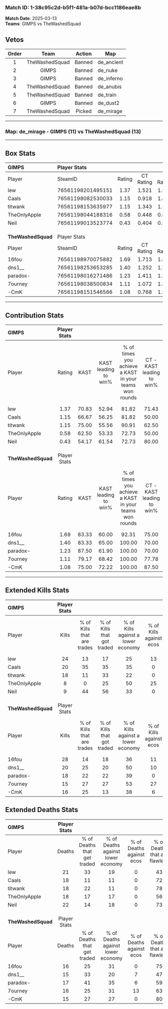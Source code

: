 ### Match ID: 1-38c95c2d-b5f1-481a-b07d-bcc1186eae8b  
**Match Date**: 2025-03-13  
**Teams**: GIMPS vs TheWashedSquad  

## Vetos  

| Order | Team | Action | Map |
| :---: | :--: | :----: | --- |
| 1 | TheWashedSquad | Banned | de_ancient |
| 2 | GIMPS | Banned | de_nuke |
| 3 | GIMPS | Banned | de_inferno |
| 4 | TheWashedSquad | Banned | de_anubis |
| 5 | TheWashedSquad | Banned | de_train |
| 6 | GIMPS | Banned | de_dust2 |
| 7 | TheWashedSquad | Picked | de_mirage |

---  

### **Map**: de_mirage - GIMPS (11) vs TheWashedSquad (13)  
---  

## Box Stats  

| **GIMPS**          | Player Stats      |        |           |          |       |       |       |         |        |      |     |
| :- | :- | :-: | :-: | :-: | :-: | :-: | :-: | :-: | :-: | :-: | :-: |
| Player             | SteamID           | Rating | CT Rating | T Rating | KAST  |  ADR  | Kills | Assists | Deaths | K/D  | HS% |
| lew                | 76561198201495151 |  1.37  |   1.521   |  1.526   | 70.83 | 112.8 |  24   |    7    |   21   | 1.14 | 54  |
| Caals              | 76561198082530033 |  1.15  |   0.918   |  1.486   | 66.67 | 84.2  |  20   |    4    |   18   | 1.11 | 60  |
| titwank            | 76561198153635977 |  1.15  |   1.343   |  1.143   | 75.00 | 84.8  |  18   |    6    |   18   | 1.00 | 61  |
| TheOnlyApple       | 76561198044188316 |  0.58  |   0.448   |  0.837   | 62.50 | 43.9  |   8   |    7    |   18   | 0.44 | 50  |
| Neil               | 76561199013523774 |  0.43  |   0.404   |  0.583   | 54.17 | 38.0  |   9   |    3    |   22   | 0.41 | 44  |
|                    |                   |        |           |          |       |       |       |         |        |      |     |
|                    |                   |        |           |          |       |       |       |         |        |      |     |
|                    |                   |        |           |          |       |       |       |         |        |      |     |
| **TheWashedSquad** | Player Stats      |        |           |          |       |       |       |         |        |      |     |
| Player             | SteamID           | Rating | CT Rating | T Rating | KAST  |  ADR  | Kills | Assists | Deaths | K/D  | HS% |
| 16fou              | 76561198970075882 |  1.69  |   1.713   |  1.865   | 83.33 | 112.0 |  28   |    3    |   16   | 1.75 | 32  |
| dns1__             | 76561198253653285 |  1.40  |   1.252   |  1.776   | 83.33 | 96.5  |  20   |    9    |   15   | 1.33 | 65  |
| paradox-           | 76561198016271486 |  1.23  |   1.411   |  1.366   | 87.50 | 74.2  |  18   |    6    |   17   | 1.06 | 33  |
| 7ourney            | 76561198038500834 |  1.11  |   1.072   |  1.329   | 79.17 | 73.4  |  15   |   12    |   16   | 0.94 | 60  |
| -CmK               | 76561198151546566 |  1.08  |   0.768   |  1.567   | 75.00 | 64.3  |  16   |    5    |   15   | 1.07 | 37  |
---  

## Contribution Stats  

| **GIMPS**          | Player Stats |       |                      |                                                        |                           |                                                             |                          |                                                            |
| :- | :-: | :-: | :-: | :-: | :-: | :-: | :-: | :-: |
| Player             |    Rating    | KAST  | KAST leading to win% | % of times you achieve a KAST in your teams won rounds | CT - KAST leading to win% | CT - % of times you achieve a KAST in your teams won rounds | T - KAST leading to win% | T - % of times you achieve a KAST in your teams won rounds |
| lew                |     1.37     | 70.83 |        52.94         |                         81.82                          |           71.43           |                            83.33                            |          40.00           |                           80.00                            |
| Caals              |     1.15     | 66.67 |        56.25         |                         81.82                          |           50.00           |                            66.67                            |          62.50           |                           100.00                           |
| titwank            |     1.15     | 75.00 |        55.56         |                         90.91                          |           62.50           |                            83.33                            |          50.00           |                           100.00                           |
| TheOnlyApple       |     0.58     | 62.50 |        53.33         |                         72.73                          |           50.00           |                            50.00                            |          55.56           |                           100.00                           |
| Neil               |     0.43     | 54.17 |        61.54         |                         72.73                          |           80.00           |                            66.67                            |          50.00           |                           80.00                            |
|                    |              |       |                      |                                                        |                           |                                                             |                          |                                                            |
|                    |              |       |                      |                                                        |                           |                                                             |                          |                                                            |
|                    |              |       |                      |                                                        |                           |                                                             |                          |                                                            |
| **TheWashedSquad** | Player Stats |       |                      |                                                        |                           |                                                             |                          |                                                            |
| Player             |    Rating    | KAST  | KAST leading to win% | % of times you achieve a KAST in your teams won rounds | CT - KAST leading to win% | CT - % of times you achieve a KAST in your teams won rounds | T - KAST leading to win% | T - % of times you achieve a KAST in your teams won rounds |
| 16fou              |     1.69     | 83.33 |        60.00         |                         92.31                          |           75.00           |                            85.71                            |          50.00           |                           100.00                           |
| dns1__             |     1.40     | 83.33 |        65.00         |                         100.00                         |           70.00           |                           100.00                            |          60.00           |                           100.00                           |
| paradox-           |     1.23     | 87.50 |        61.90         |                         100.00                         |           70.00           |                           100.00                            |          54.55           |                           100.00                           |
| 7ourney            |     1.11     | 79.17 |        68.42         |                         100.00                         |           77.78           |                           100.00                            |          60.00           |                           100.00                           |
| -CmK               |     1.08     | 75.00 |        72.22         |                         100.00                         |           87.50           |                           100.00                            |          60.00           |                           100.00                           |
---  

## Extended Kills Stats  

| **GIMPS**          | Player Stats |                            |                            |                                    |                         |                              |                                 |                                       |                    |           |
| :- | :-: | :-: | :-: | :-: | :-: | :-: | :-: | :-: | :-: | :-: |
| Player             |    Kills     | % of Kills that are trades | % of Kills that got traded | % of Kills against a lower economy | % of Kills against ecos | % of Kills that are flawless | % of Kills that are close duels | % of Kills that are assisted by flash | Pistol Round Kills | AWP Kills |
| lew                |      24      |             13             |             17             |                 25                 |           13            |              67              |                8                |                   0                   |         0          |     3     |
| Caals              |      20      |             35             |             35             |                 35                 |            0            |              60              |               15                |                   0                   |         0          |     1     |
| titwank            |      18      |             11             |             33             |                 22                 |            0            |              61              |                0                |                  11                   |         1          |     4     |
| TheOnlyApple       |      8       |             0              |             25             |                 50                 |           25            |              50              |               13                |                   0                   |         0          |     2     |
| Neil               |      9       |             44             |             56             |                 33                 |            0            |              89              |                0                |                  11                   |         0          |     0     |
|                    |              |                            |                            |                                    |                         |                              |                                 |                                       |                    |           |
|                    |              |                            |                            |                                    |                         |                              |                                 |                                       |                    |           |
|                    |              |                            |                            |                                    |                         |                              |                                 |                                       |                    |           |
| **TheWashedSquad** | Player Stats |                            |                            |                                    |                         |                              |                                 |                                       |                    |           |
| Player             |    Kills     | % of Kills that are trades | % of Kills that got traded | % of Kills against a lower economy | % of Kills against ecos | % of Kills that are flawless | % of Kills that are close duels | % of Kills that are assisted by flash | Pistol Round Kills | AWP Kills |
| 16fou              |      28      |             14             |             18             |                 36                 |           11            |              82              |                4                |                   4                   |         20         |     2     |
| dns1__             |      20      |             25             |             20             |                 50                 |           10            |              55              |                0                |                   0                   |         0          |     1     |
| paradox-           |      18      |             22             |             22             |                 39                 |            0            |              56              |               11                |                   6                   |         0          |     0     |
| 7ourney            |      15      |             27             |             27             |                 53                 |           27            |              60              |               13                |                   0                   |         0          |     0     |
| -CmK               |      16      |             25             |             13             |                 38                 |            6            |              56              |                0                |                   6                   |         0          |     1     |
## Extended Deaths Stats  

| **GIMPS**          | Player Stats |                             |                                   |                          |                               |                            |                           |               |
| :- | :-: | :-: | :-: | :-: | :-: | :-: | :-: | :-: |
| Player             |    Deaths    | % of Deaths that get traded | % of Deaths against lower economy | % of Deaths against ecos | % of Deaths that are flawless | % of Deaths that are close | % of Deaths while blinded | Deaths to AWP |
| lew                |      21      |             33              |                19                 |            0             |              43               |             14             |             5             |       6       |
| Caals              |      18      |             11              |                11                 |            0             |              72               |             0              |             6             |       2       |
| titwank            |      18      |             22              |                11                 |            0             |              78               |             6              |             6             |       3       |
| TheOnlyApple       |      18      |             17              |                17                 |            0             |              56               |             6              |             0             |       3       |
| Neil               |      22      |             14              |                18                 |            0             |              73               |             0              |             0             |       6       |
|                    |              |                             |                                   |                          |                               |                            |                           |               |
|                    |              |                             |                                   |                          |                               |                            |                           |               |
|                    |              |                             |                                   |                          |                               |                            |                           |               |
| **TheWashedSquad** | Player Stats |                             |                                   |                          |                               |                            |                           |               |
| Player             |    Deaths    | % of Deaths that get traded | % of Deaths against lower economy | % of Deaths against ecos | % of Deaths that are flawless | % of Deaths that are close | % of Deaths while blinded | Deaths to AWP |
| 16fou              |      16      |             25              |                31                 |            0             |              75               |             0              |             0             |       0       |
| dns1__             |      15      |             33              |                20                 |            7             |              47               |             13             |             0             |       0       |
| paradox-           |      17      |             41              |                35                 |            6             |              59               |             6              |            12             |       0       |
| 7ourney            |      16      |             25              |                31                 |            13            |              63               |             6              |             6             |       0       |
| -CmK               |      15      |             27              |                27                 |            0             |              80               |             13             |             0             |       1       |
